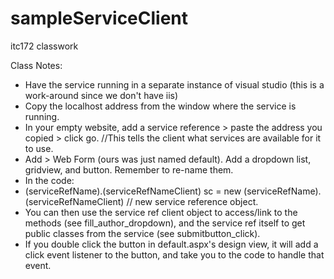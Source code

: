 # sampleServiceClient
itc172 classwork


Class Notes: 
- Have the service running in a separate instance of visual studio (this is a work-around since we don't have iis)
- Copy the localhost address from the window where the service is running. 
- In your empty website, add a service reference > paste the address you copied > click go. //This tells the client what services are available for it to use. 
- Add > Web Form (ours was just named default). Add a dropdown list, gridview, and button. Remember to re-name them. 
- In the code: 
-   (serviceRefName).(serviceRefNameClient) sc = new (serviceRefName).(serviceRefNameClient)  // new service reference object. 
-   You can then use the service ref client object to access/link to the methods (see fill_author_dropdown), and the service ref itself to get public classes from the service (see submitbutton_click). 
- If you double click the button in default.aspx's design view, it will add a click event listener to the button, and take you to the code to handle that event. 

